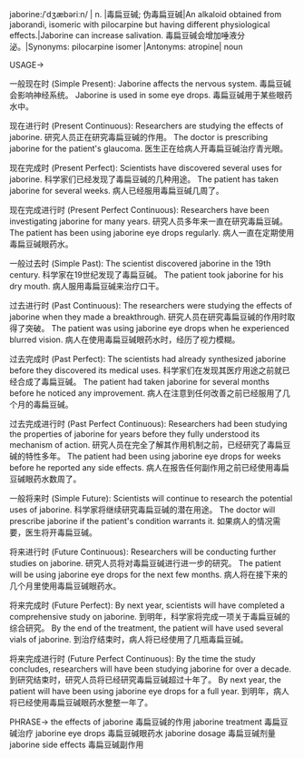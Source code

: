 jaborine:/ˈdʒæbəriːn/ | n. |毒扁豆碱; 伪毒扁豆碱|An alkaloid obtained from jaborandi, isomeric with pilocarpine but having different physiological effects.|Jaborine can increase salivation. 毒扁豆碱会增加唾液分泌。|Synonyms: pilocarpine isomer |Antonyms: atropine| noun

USAGE->

一般现在时 (Simple Present):
Jaborine affects the nervous system. 毒扁豆碱会影响神经系统。
Jaborine is used in some eye drops. 毒扁豆碱用于某些眼药水中。


现在进行时 (Present Continuous):
Researchers are studying the effects of jaborine. 研究人员正在研究毒扁豆碱的作用。
The doctor is prescribing jaborine for the patient's glaucoma. 医生正在给病人开毒扁豆碱治疗青光眼。


现在完成时 (Present Perfect):
Scientists have discovered several uses for jaborine. 科学家们已经发现了毒扁豆碱的几种用途。
The patient has taken jaborine for several weeks. 病人已经服用毒扁豆碱几周了。


现在完成进行时 (Present Perfect Continuous):
Researchers have been investigating jaborine for many years. 研究人员多年来一直在研究毒扁豆碱。
The patient has been using jaborine eye drops regularly. 病人一直在定期使用毒扁豆碱眼药水。


一般过去时 (Simple Past):
The scientist discovered jaborine in the 19th century.  科学家在19世纪发现了毒扁豆碱。
The patient took jaborine for his dry mouth. 病人服用毒扁豆碱来治疗口干。


过去进行时 (Past Continuous):
The researchers were studying the effects of jaborine when they made a breakthrough.  研究人员在研究毒扁豆碱的作用时取得了突破。
The patient was using jaborine eye drops when he experienced blurred vision. 病人在使用毒扁豆碱眼药水时，经历了视力模糊。


过去完成时 (Past Perfect):
The scientists had already synthesized jaborine before they discovered its medical uses. 科学家们在发现其医疗用途之前就已经合成了毒扁豆碱。
The patient had taken jaborine for several months before he noticed any improvement. 病人在注意到任何改善之前已经服用了几个月的毒扁豆碱。


过去完成进行时 (Past Perfect Continuous):
Researchers had been studying the properties of jaborine for years before they fully understood its mechanism of action. 研究人员在完全了解其作用机制之前，已经研究了毒扁豆碱的特性多年。
The patient had been using jaborine eye drops for weeks before he reported any side effects. 病人在报告任何副作用之前已经使用毒扁豆碱眼药水数周了。


一般将来时 (Simple Future):
Scientists will continue to research the potential uses of jaborine. 科学家将继续研究毒扁豆碱的潜在用途。
The doctor will prescribe jaborine if the patient's condition warrants it. 如果病人的情况需要，医生将开毒扁豆碱。


将来进行时 (Future Continuous):
Researchers will be conducting further studies on jaborine. 研究人员将对毒扁豆碱进行进一步的研究。
The patient will be using jaborine eye drops for the next few months. 病人将在接下来的几个月里使用毒扁豆碱眼药水。


将来完成时 (Future Perfect):
By next year, scientists will have completed a comprehensive study on jaborine. 到明年，科学家将完成一项关于毒扁豆碱的综合研究。
By the end of the treatment, the patient will have used several vials of jaborine. 到治疗结束时，病人将已经使用了几瓶毒扁豆碱。


将来完成进行时 (Future Perfect Continuous):
By the time the study concludes, researchers will have been studying jaborine for over a decade. 到研究结束时，研究人员将已经研究毒扁豆碱超过十年了。
By next year, the patient will have been using jaborine eye drops for a full year. 到明年，病人将已经使用毒扁豆碱眼药水整整一年了。


PHRASE->
the effects of jaborine 毒扁豆碱的作用
jaborine treatment 毒扁豆碱治疗
jaborine eye drops 毒扁豆碱眼药水
jaborine dosage 毒扁豆碱剂量
jaborine side effects 毒扁豆碱副作用
